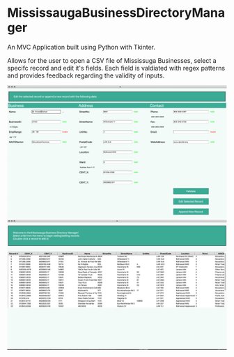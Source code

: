 # MississaugaBusinessDirectoryManager

An MVC Application built using Python with Tkinter. 

Allows for the user to open a CSV file of Mississuga Businesses, select a specifc record and edit it's fields. 
Each field is valdiated with regex patterns and provides feedback regarding the validity of inputs. 


<img src="./Demo_Images/FieldEditor.png">

<img src="./Demo_Images/Record Selector.png">
